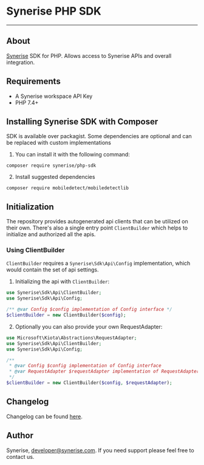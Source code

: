 # Synerise PHP SDK

---

## About
[Synerise](https://www.synerise.com) SDK for PHP. Allows access to Synerise APIs and overall integration.

## Requirements
* A Synerise workspace API Key
* PHP 7.4+

## Installing Synerise SDK with Composer

SDK is available over packagist. Some dependencies are optional and can be replaced with custom implementations 

1. You can install it with the following command:

```shell
composer require synerise/php-sdk
```

2. Install suggested dependencies
```shell
composer require mobiledetect/mobiledetectlib
```

## Initialization

The repository provides autogenerated api clients that can be utilized on their own.
There's also a single entry point `ClientBuilder` which helps to initialize and authorized all the apis.

### Using ClientBuilder

`ClientBuilder` requires a `Synerise\Sdk\Api\Config` implementation, which would contain the set of api settings.

1. Initializing the api with `ClientBuilder`:

```php
use Synerise\Sdk\Api\ClientBuilder;
use Synerise\Sdk\Api\Config;

/** @var Config $config implementation of Config interface */
$clientBuilder = new ClientBuilder($config);
```

2. Optionally you can also provide your own RequestAdapter:
```php
use Microsoft\Kiota\Abstractions\RequestAdapter;
use Synerise\Sdk\Api\ClientBuilder;
use Synerise\Sdk\Api\Config;

/** 
 * @var Config $config implementation of Config interface 
 * @var RequestAdapter $requestAdapter implementation of RequestAdapter interface
 */
$clientBuilder = new ClientBuilder($config, $requestAdapter);
```

## Changelog
Changelog can be found [here](./CHANGELOG.md).

## Author
Synerise, developer@synerise.com. If you need support please feel free to contact us.